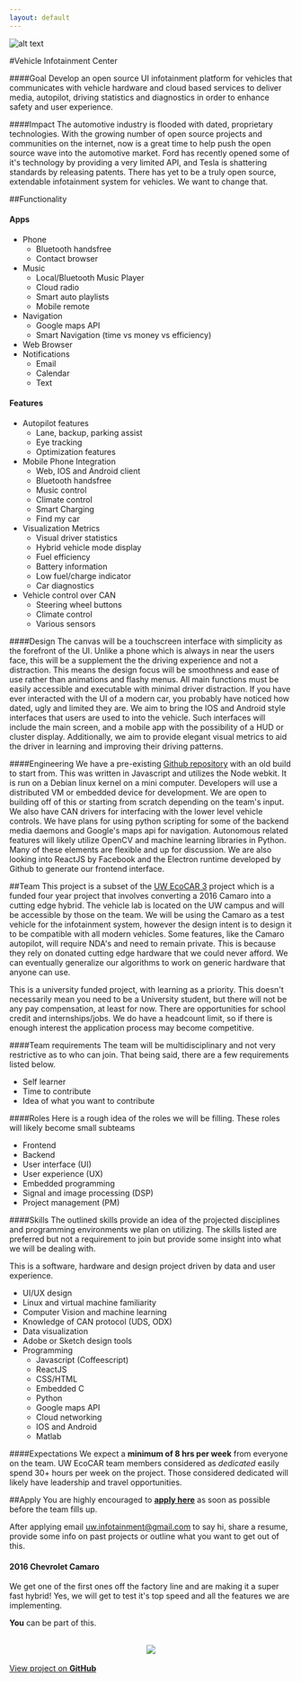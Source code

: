 ```yaml
---
layout: default
---
```

![alt text](https://github.com/jake-g/Vehicle-Infotainment-Center/raw/gh-pages/_images/banner.png)

#Vehicle Infotainment Center


####Goal
Develop an open source UI infotainment platform for vehicles that communicates with vehicle hardware and cloud based services to deliver media, autopilot, driving statistics and diagnostics in order to enhance safety and user experience.

####Impact
The automotive industry is flooded with dated, proprietary technologies. With the growing number of open source projects and communities on the internet, now is a great time to help push the open source wave into the automotive market. Ford has recently opened some of it's technology by providing a very limited API, and Tesla is shattering standards by releasing patents. There has yet to be a truly open source, extendable infotainment system for vehicles. We want to change that.

##Functionality
#### Apps
* Phone
  * Bluetooth handsfree
  * Contact browser
* Music
  * Local/Bluetooth Music Player
  * Cloud radio
  * Smart auto playlists
  * Mobile remote
* Navigation
  * Google maps API
  * Smart Navigation (time vs money vs efficiency)
* Web Browser
* Notifications
  * Email
  * Calendar
  * Text

#### Features
* Autopilot features
  * Lane, backup, parking assist
  * Eye tracking
  * Optimization features
* Mobile Phone Integration
  * Web, IOS and Android client
  * Bluetooth handsfree
  * Music control
  * Climate control
  * Smart Charging
  * Find my car
* Visualization Metrics
  * Visual driver statistics
  * Hybrid vehicle mode display
  * Fuel efficiency
  * Battery information
  * Low fuel/charge indicator
  * Car diagnostics
* Vehicle control over CAN
  * Steering wheel buttons
  * Climate control
  * Various sensors

####Design
The canvas will be a touchscreen interface with simplicity as the forefront of the UI. Unlike a phone which is always in near the users face, this will be a supplement the the driving experience and not a distraction. This means the design focus will be smoothness and ease of use rather than animations and flashy menus. All main functions must be easily accessible and executable with minimal driver distraction. If you have ever interacted with the UI of a modern car, you probably have noticed how dated, ugly and limited they are. We aim to bring the IOS and Android style interfaces that users are used to into the vehicle. Such interfaces will include the main screen, and a mobile app with the possibility of a HUD or cluster display. Additionally, we aim to provide elegant visual metrics to aid the driver in learning and improving their driving patterns.

####Engineering
We have a pre-existing [Github repository](https://github.com/UWEcoCAR/UWCenterStack) with an old build to start from. This was written in Javascript and utilizes the Node webkit. It is run on a Debian linux kernel on a mini computer. Developers will use a distributed VM or embedded device for development. We are open to building off of this or starting from scratch depending on the team's input. We also have CAN drivers for interfacing with the lower level vehicle controls. We have plans for using python scripting for some of the backend media daemons and Google's maps api for navigation. Autonomous related features will likely utilize OpenCV and machine learning libraries in Python. Many of these elements are flexible and up for discussion. We are also looking into ReactJS by Facebook and the Electron runtime developed by Github to generate our frontend interface.

##Team
This project is a subset of the [UW EcoCAR 3](http://uwecocar.com/index.html) project which is a funded four year project that involves converting a 2016 Camaro into a cutting edge hybrid. The vehicle lab is located on the UW campus and will be accessible by those on the team. We will be using the Camaro as a test vehicle for the infotainment system, however the design intent is to design it to be compatible with all modern vehicles. Some features, like the Camaro autopilot, will require NDA's and need to remain private. This is because they rely on donated cutting edge hardware that we could never afford. We can eventually generalize our algorithms to work on generic hardware that anyone can use.

This is a university funded project, with learning as a priority. This doesn't necessarily mean you need to be a University student, but there will not be any pay compensation, at least for now. There are opportunities for school credit and internships/jobs. We do have a headcount limit, so if there is enough interest the application process may become competitive.

####Team requirements
The team will be multidisciplinary and not very restrictive as to who can join. That being said, there are a few requirements listed below.

  * Self learner
  * Time to contribute
  * Idea of what you want to contribute

####Roles
Here is a rough idea of the roles we will be filling. These roles will likely become small subteams

* Frontend
* Backend
* User interface (UI)
* User experience (UX)
* Embedded programming
* Signal and image processing (DSP)
* Project management (PM)

####Skills
The outlined skills provide an idea of the projected disciplines and programming environments we plan on utilizing.  The skills listed are preferred but not a requirement to join but provide some insight into what we will be dealing with.

This is a software, hardware and design project driven by data and user experience.

* UI/UX design
* Linux and virtual machine familiarity
* Computer Vision and machine learning
* Knowledge of CAN protocol (UDS, ODX)
* Data visualization
* Adobe or Sketch design tools
* Programming
  * Javascript (Coffeescript)
  * ReactJS
  * CSS/HTML
  * Embedded C
  * Python
  * Google maps API
  * Cloud networking
  * IOS and Android
  * Matlab

####Expectations
We expect a __minimum of 8 hrs per week__ from everyone on the team. UW EcoCAR team members considered as *dedicated* easily spend 30+ hours per week on the project. Those considered dedicated will likely have leadership and travel opportunities.

##Apply
You are highly encouraged to __[apply here](http://goo.gl/forms/DbPqCebwa7)__ as soon as possible before the team fills up.

After applying email <uw.infotainment@gmail.com> to say hi, share a resume, provide some info on past projects or outline what you want to get out of this.


#### 2016 Chevrolet Camaro
We get one of the first ones off the factory line and are making it a super fast hybrid! Yes, we will get to test it's top speed and all the features we are implementing.

__You__ can be part of this.

<br>
<div style="text-align:center"><img src ="https://github.com/jake-g/Vehicle-Infotainment-Center/raw/gh-pages/_images/cropped-camaro.png" /></div>

<br>
<a href="https://github.com/jake-g/Vehicle-Infotainment-Center">View project on <strong>GitHub</strong></a></li></div><div style="text-align:left">
